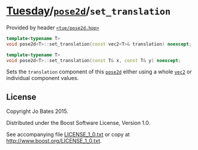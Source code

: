 [Tuesday](../../../README.md)/[`pose2d`](../../headers/pose2d.md)/`set_translation`
===================================================================================
Provided by header [`<tue/pose2d.hpp>`](../../headers/pose2d.md)

```c++
template<typename T>
void pose2d<T>::set_translation(const vec2<T>& translation) noexcept;

template<typename T>
void pose2d<T>::set_translation(const T& x, const T& y) noexcept;
```

Sets the `translation` component of this [`pose2d`](../../headers/pose2d.md)
either using a whole [`vec2`](../../headers/vec.md) or individual component
values.

License
-------
Copyright Jo Bates 2015.

Distributed under the Boost Software License, Version 1.0.

See accompanying file [LICENSE_1_0.txt](../../../LICENSE_1_0.txt) or copy at
http://www.boost.org/LICENSE_1_0.txt.
